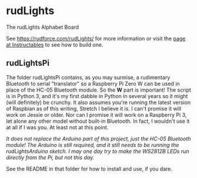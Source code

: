 # rudLights
The rudLights Alphabet Board

See https://rudforce.com/rudLights/ for more information or visit the [page at Instructables](https://www.instructables.com/id/App-controlled-Alphabet-Board-Inspired-by-Stranger/) to see how to build one.

## rudLightsPi
The folder rudLightsPi contains, as you may surmise, a rudimentary Bluetooth to serial "translator" so a Raspberry Pi Zero W can be used in place of the HC-05 Bluetooth module. So the __W__ part is important! The script is in Python 3, and it's my first dabble in Python in several years so it might (will definitely) be crunchy. It also assumes you're running the latest version of Raspbian as of this writing, Stretch I believe it is. I can't promise it will work on Jessie or older. Nor can I promise it will work on a Raspberry Pi 3, let alone any other model without built-in Bluetooth. In fact, I wouldn't use it at all if I was you. At least not at this point.

*It does not replace the Arduino part of this project, just the HC-05 Bluetooth module! The Arduino is still required, and it still needs to be running the rudLightsArduino sketch. I may one day try to make the WS2812B LEDs run directly from the Pi, but not this day.*

See the README in that folder for how to install and use, if you dare.